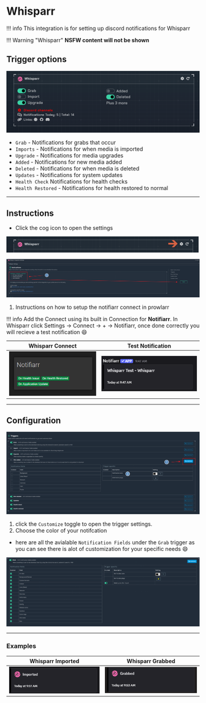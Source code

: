 # Whisparr

!!! info
     This integration is for setting up discord notifications for Whisparr

!!! Warning "Whisparr"
    **NSFW content will not be shown**

## Trigger options

![trigger-channels.png](../../assets/screenshots/integrations/whisparr/trigger-channels.png)

- `Grab` - Notifications for grabs that occur
- `Imports` - Notifications for when media is imported
- `Upgrade` - Notifications for media upgrades
- `Added` - Notifications for new media added
- `Deleted` - Notifications for when media is deleted
- `Updates` - Notifications for system updates
- `Health Check` Notifications for health checks
- `Health Restored` - Notifications for health restored to normal

---

## Instructions

- Click the cog icon to open the settings

![open-configuration.png](../../assets/screenshots/integrations/whisparr/open-configuration.png)

![instructions.png](../../assets/screenshots/integrations/whisparr/instructions.png)

1. Instructions on how to setup the notifiarr connect in prowlarr

!!! info
    Add the Connect using its built in Connection for **Notifiarr**. In Whisparr click Settings → Connect → <kb>+</kb> → Notifiarr, once done correctly you will recieve a test notification :smile:

Whisparr Connect            |  Test Notification
:-------------------------:|:-------------------------:
![prowlarr.connect](../../assets/screenshots/integrations/whisparr/whisparr-connect.png)  |  ![test-notification](../../assets/screenshots/integrations/whisparr/test-notification.png)

---

## Configuration

![configuration-1.png](../../assets/screenshots/integrations/whisparr/configuration-1.png)

1. click the `Customize` toggle to open the trigger settings.
2. Choose the color of your notifcation

- here are all the avialable `Notification Fields` under the `Grab` trigger as you can see there is alot of customization for your specific needs :smile:

![configuration-2.png](../../assets/screenshots/integrations/whisparr/configuration-2.png)

---

### Examples

Whisparr Imported         |  Whisparr Grabbed
:-------------------------:|:-------------------------:
![prowlarr.connect](../../assets/screenshots/integrations/whisparr/example-1.png)  |  ![test-notification](../../assets/screenshots/integrations/whisparr/example-2.png)
